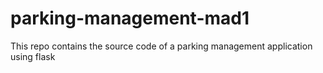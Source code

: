 # parking-management-mad1
This repo contains the source code of a parking management application using flask

